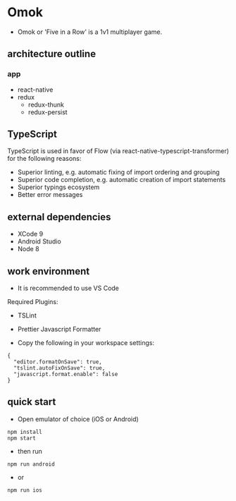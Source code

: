 # Omok

- Omok or 'Five in a Row' is a 1v1 multiplayer game.

## architecture outline

### app

- react-native
- redux
  - redux-thunk
  - redux-persist

## TypeScript

TypeScript is used in favor of Flow (via react-native-typescript-transformer) for the following reasons:

- Superior linting, e.g. automatic fixing of import ordering and grouping
- Superior code completion, e.g. automatic creation of import statements
- Superior typings ecosystem
- Better error messages

## external dependencies

- XCode 9
- Android Studio
- Node 8

## work environment

- It is recommended to use VS Code

Required Plugins:

- TSLint
- Prettier Javascript Formatter

- Copy the following in your workspace settings:

```
{
  "editor.formatOnSave": true,
  "tslint.autoFixOnSave": true,
  "javascript.format.enable": false
}
```

## quick start

- Open emulator of choice (iOS or Android)

```
npm install
npm start
```

- then run

```
npm run android
```

- or

```
npm run ios
```
